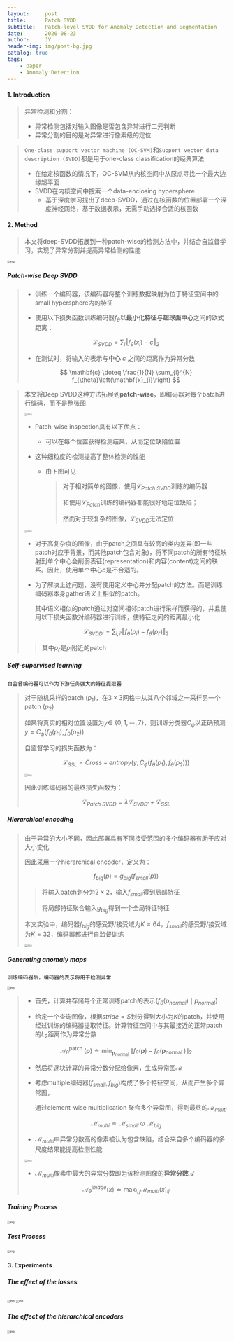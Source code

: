 ```yaml
---
layout:     post
title:      Patch SVDD
subtitle:   Patch-level SVDD for Anomaly Detection and Segmentation
date:       2020-08-23
author:     JY
header-img: img/post-bg.jpg
catalog: true
tags:
    - paper
    - Anomaly Detection
---
```




#### 1. Introduction

> 异常检测和分割：
>
> - 异常检测包括对输入图像是否包含异常进行二元判断
> - 异常分割的目的是对异常进行像素级的定位



> `One-class support vector machine (OC-SVM)`和`Support vector data description (SVDD)`都是用于one-class classification的经典算法
>
> - 在给定核函数的情况下，OC-SVM从内核空间中从原点寻找一个最大边缘超平面
> - SVDD在内核空间中搜索一个data-enclosing hypersphere
>   - 基于深度学习提出了deep-SVDD，通过在核函数的位置部署一个深度神经网络，基于数据表示，无需手动选择合适的核函数



#### 2. Method

> 本文将deep-SVDD拓展到一种patch-wise的检测方法中，并结合自监督学习，实现了异常分割并提高异常检测的性能

<img src="https://github.com/ZJU-CVs/zju-cvs.github.io/raw/master/img/Anomaly-Detection/5.png" alt="img" style="zoom:40%;" />



##### Patch-wise Deep SVDD

> - 训练一个编码器，该编码器将整个训练数据映射为位于特征空间中的small hypersphere内的特征
>
> - 使用以下损失函数训练编码器$f_{\theta}$以**最小化特征与超球面中心**之间的欧式距离：
>
> $$
> \mathcal{L}_{SVDD}=\sum_i \Vert f_{\theta}(x_i)-c \Vert_2
> $$
>
> - 在测试时，将输入的表示与**中心** $c$ 之间的距离作为异常分数
>
> $$
> \mathbf{c} \doteq \frac{1}{N} \sum_{i}^{N} f_{\theta}\left(\mathbf{x}_{i}\right)
> $$



> 本文将Deep SVDD这种方法拓展到**patch-wise**，即编码器对每个batch进行编码，而不是整张图
>
> <img src="https://github.com/ZJU-CVs/zju-cvs.github.io/raw/master/img/Anomaly-Detection/6.png" alt="img" style="zoom:40%;" />
>
> - Patch-wise inspection具有以下优点：
>   
>   - 可以在每个位置获得检测结果，从而定位缺陷位置
>   
> - 这种细粒度的检测提高了整体检测的性能
>   
>   - 由下图可见
>   
>     > 对于相对简单的图像，使用$\mathcal{L}_{Patch \ SVDD}$训练的编码器
>     >
>     > 和使用$\mathcal{L}_{Patch}$训练的编码器都能很好地定位缺陷；       
>     >
>     > 然而对于较复杂的图像，$\mathcal{L}_{SVDD}$无法定位
>   
>     
>
> <img src="https://github.com/ZJU-CVs/zju-cvs.github.io/raw/master/img/Anomaly-Detection/7.png" alt="img" style="zoom:40%;" />
>
> - 对于高复杂度的图像，由于patch之间具有较高的类内差异(即一些patch对应于背景，而其他patch包含对象)，将不同patch的所有特征映射到单个中心会削弱表征(representation)和内容(content)之间的联系。因此，使用单个中心$c$是不合适的。
>
> - 为了解决上述问题，没有使用定义中心并分配patch的方法。而是训练编码器本身gather语义上相似的patch。
>
>   其中语义相似的patch通过对空间相邻patch进行采样而获得的，并且使用以下损失函数对编码器进行训练，使特征之间的距离最小化
>
> $$
> \mathcal{L}_{SVDD'}=\sum_{i,i'} \Vert f_{\theta}(p_i)- f_{\theta}(p_{i'}) \Vert_2
> $$
>
> > 其中$p_{i'}$是$p_i$附近的patch



##### Self-supervised learning

`自监督编码器可以作为下游任务强大的特征提取器`

> 对于随机采样的patch $(p_1)$，在$3\times 3$网格中从其八个邻域之一采样另一个patch $(p_2)$
>
> 
>
> 如果将真实的相对位置设置为$y\in$ {$0,1,\cdots,7$}，则训练分类器$C_{\phi}$以正确预测$y=C_{\phi}(f_{\theta}(p_1),f_{\theta}(p_2))$
>
> 自监督学习的损失函数为：
>
> 
> $$
> \mathcal{L}_{SSL}={Cross-entropy}(y,C_{\phi}(f_{\theta}(p_1),f_{\theta}(p_2)))
> $$
> 
>
> <img src="https://github.com/ZJU-CVs/zju-cvs.github.io/raw/master/img/Anomaly-Detection/8.png" alt="img" style="zoom:40%;" />
>
> 
>
> 因此训练编码器的最终损失函数为：
>
> 
> $$
> \mathcal{L}_{Patch \ SVDD}=\lambda \mathcal{L}_{SVDD'}+\mathcal{L}_{SSL}
> $$
> 



##### Hierarchical encoding

> 由于异常的大小不同，因此部署具有不同接受范围的多个编码器有助于应对大小变化
>
> 因此采用一个hierarchical encoder，定义为：
>
> 
> $$
> f_{big}(p)=g_{big}(f_{small}(p))
> $$
>
> > 将输入patch划分为$2\times 2$，输入$f_{small}$得到局部特征
> >
> > 将局部特征聚合输入$g_{big}$得到一个全局特征特征
>
> 
>
> 本文实验中，编码器$f_{big}$的感受野/接受域为$K=64$，$f_{small}$的感受野/接受域为$K=32$，编码器都进行自监督训练
>
> <img src="https://github.com/ZJU-CVs/zju-cvs.github.io/raw/master/img/Anomaly-Detection/9.png" alt="img" style="zoom:40%;" />



##### Generating anomaly maps

`训练编码器后，编码器的表示将用于检测异常`

<img src="https://github.com/ZJU-CVs/zju-cvs.github.io/raw/master/img/Anomaly-Detection/10.png" alt="img" style="zoom:40%;" />

> - 首先，计算并存储每个正常训练patch的表示{$f_{\theta}(p_{normal})\mid p_{normal}$}
>
> - 给定一个查询图像，根据$stride=S$划分得到大小为$K$的patch，并使用经过训练的编码器提取特征。计算特征空间中与其最接近的正常patch的$L_2$距离作为异常分数
>
> 
> $$
> \mathcal{A}_{\theta}^{\text {patch }}(\mathbf{p}) \doteq \min _{\mathbf{p}_{\text {normal }}}\left\|f_{\theta}(\mathbf{p})-f_{\theta}\left(\mathbf{p}_{\text {normal }}\right)\right\|_{2}
> $$
> 
>
> - 然后将逐块计算的异常分数分配给像素，生成异常图$\mathcal{M}$
>
> 
>
> - 考虑multiple编码器($f_{small},f_{big}$)构成了多个特征空间，从而产生多个异常图，
>
>   通过element-wise multiplication 聚合多个异常图，得到最终的$\mathcal{M}_{multi}$
>
> 
> $$
> \mathcal{M}_{multi}\doteq  \mathcal{M}_{small} \odot \mathcal{M}_{big}
> $$
>
> - $\mathcal{M}_{multi}$中异常分数高的像素被认为包含缺陷，结合来自多个编码器的多尺度结果能提高检测性能
>
> <img src="https://github.com/ZJU-CVs/zju-cvs.github.io/raw/master/img/Anomaly-Detection/11.png" alt="img" style="zoom:40%;" />
>
> - $\mathcal{M}_{multi}$像素中最大的异常分数即为该检测图像的**异常分数**$\mathcal{A}$
>
> 
> $$
> \mathcal{A}^{image}_{\theta}(x) \doteq \max_{i,j} \mathcal{M}_{multi}(x)_{ij}
> $$
> 



##### Training Process

<img src="https://github.com/ZJU-CVs/zju-cvs.github.io/raw/master/img/Anomaly-Detection/12.png" alt="img" style="zoom:40%;" />

##### Test Process

<img src="https://github.com/ZJU-CVs/zju-cvs.github.io/raw/master/img/Anomaly-Detection/13.png" alt="img" style="zoom:40%;" />



#### 3. Experiments

##### The eﬀect of the losses

<img src="https://github.com/ZJU-CVs/zju-cvs.github.io/raw/master/img/Anomaly-Detection/14.png" alt="img" style="zoom:40%;" />

<img src="https://github.com/ZJU-CVs/zju-cvs.github.io/raw/master/img/Anomaly-Detection/15.png" alt="img" style="zoom:40%;" />



##### The eﬀect of  the hierarchical encoders

<img src="https://github.com/ZJU-CVs/zju-cvs.github.io/raw/master/img/Anomaly-Detection/16.png" alt="img" style="zoom:40%;" />
